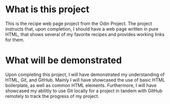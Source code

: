 # What is this project
This is the recipe web page project from the Odin Project. The project instructs
that, upon completion, I should have a web page written in pure HTML, that shows
several of my favorite recipes and provides working links for them.

# What will be demonstrated
Upon completing this project, I will have demonstrated my understanding of HTML,
Git, and GitHub. Mainly I will have showcased the use of basic HTML boilerplate,
as well as common HTML elements. Furthermore, I will have showcased my abilitly
to use Git locally for a project in tandem with GitHub remotely to track the
progress of my project. 
